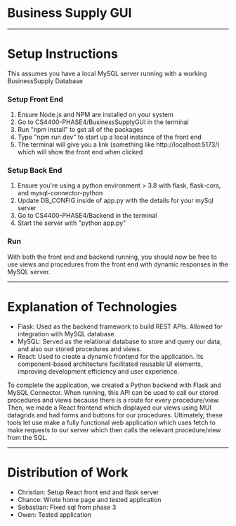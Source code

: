 # Business Supply GUI

---

# Setup Instructions

This assumes you have a local MySQL server running with a working BusinessSupply Database

### Setup Front End

1. Ensure Node.js and NPM are installed on your system
2. Go to CS4400-PHASE4/BusinessSupplyGUI in the terminal
3. Run "npm install" to get all of the packages
4. Type "npm run dev" to start up a local instance of the front end
5. The terminal will give you a link (something like http://localhost:5173/) which will show the front end when clicked

### Setup Back End

1. Ensure you're using a python environment > 3.8 with flask, flask-cors, and mysql-connector-python
2. Update DB_CONFIG inside of app.py with the details for your mySql server
3. Go to CS4400-PHASE4/Backend in the terminal
4. Start the server with "python app.py"

### Run

With both the front end and backend running, you should now be free to use views and procedures from the front end with dynamic responses in the MySQL server.

---

# Explanation of Technologies

- Flask: Used as the backend framework to build REST APIs. Allowed for integration with MySQL database.
- MySQL: Served as the relational database to store and query our data, and also our stored procedures and views.
- React: Used to create a dynamic frontend for the application. Its component-based architecture facilitated reusable UI elements, improving development efficiency and user experience.

To complete the application, we created a Python backend with Flask and MySQL Connector. When running, this API can be used to call our stored procedures and views because there is a route for every procedure/view. Then, we made a React frontend which displayed our views using MUI datagrids and had forms and buttons for our procedures. Ultimately, these tools let use make a fully functional web application which uses fetch to make requests to our server which then calls the relevant procedure/view from the SQL.

---

# Distribution of Work

- Christian: Setup React front end and flask server
- Chance: Wrote home page and tested application
- Sebastian: Fixed sql from phase 3
- Owen: Tested application
